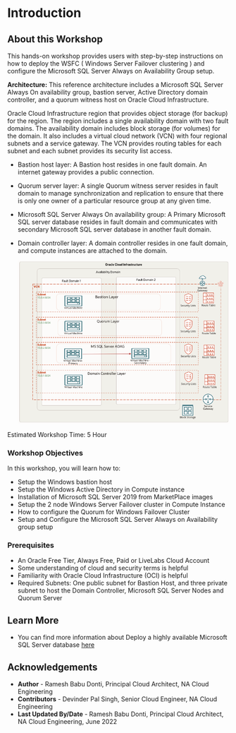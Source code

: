 # Introduction

## About this Workshop

This hands-on workshop provides users with step-by-step instructions on how to deploy the WSFC ( Windows Server Failover clustering ) and configure the Microsoft SQL Server Always on Availability Group setup.

**Architecture:**
This reference architecture includes a Microsoft SQL Server Always On availability group, bastion server, Active Directory domain controller, and a quorum witness host on Oracle Cloud Infrastructure.

Oracle Cloud Infrastructure region that provides object storage (for backup) for the region. The region includes a single availability domain with two fault domains. The availability domain includes block storage (for volumes) for the domain. It also includes a virtual cloud network (VCN) with four regional subnets and a service gateway. The VCN provides routing tables for each subnet and each subnet provides its security list access. 

* Bastion host layer: A Bastion host resides in one fault domain. An internet gateway provides a public connection.
* Quorum server layer: A single Quorum witness server resides in fault domain to manage synchronization and replication to ensure that there is only one owner of a particular resource group at any given time.
* Microsoft SQL Server Always On availability group: A Primary Microsoft SQL server database resides in fault domain and communicates with secondary Microsoft SQL server database in another fault domain. 
* Domain controller layer: A domain controller resides in one fault domain, and compute instances are attached to the domain.

  ![Microsoft SQL server AOAG - OCI](./images/2nodeaoag.png " ")


Estimated Workshop Time: 5 Hour


### Workshop Objectives
In this workshop, you will learn how to:
* Setup the Windows bastion host
* Setup the Windows Active Directory in Compute instance
* Installation of Microsoft SQL Server 2019 from MarketPlace images
* Setup the 2 node Windows Server Failover cluster in Compute Instance
* How to configure the Quorum for Windows Failover Cluster
* Setup and Configure the Microsoft SQL Server Always on Availability group setup

### Prerequisites
* An Oracle Free Tier, Always Free, Paid or LiveLabs Cloud Account
* Some understanding of cloud and security terms is helpful
* Familiarity with Oracle Cloud Infrastructure (OCI) is helpful
* Required Subnets: One public subnet for Bastion Host, and three private subnet to host the Domain Controller, Microsoft SQL Server Nodes and Quorum Server


## Learn More
- You can find more information about Deploy a highly available Microsoft SQL Server database [here](https://docs.oracle.com/en/solutions/deploy-microsoft-sql-on-oci/index.html#GUID-06B8A24C-A5E8-46C2-A648-CF8EB324EDFF)


## Acknowledgements
* **Author** - Ramesh Babu Donti, Principal Cloud Architect, NA Cloud Engineering
* **Contributors** -  Devinder Pal Singh, Senior Cloud Engineer, NA Cloud Engineering
* **Last Updated By/Date** - Ramesh Babu Donti, Principal Cloud Architect, NA Cloud Engineering, June 2022
